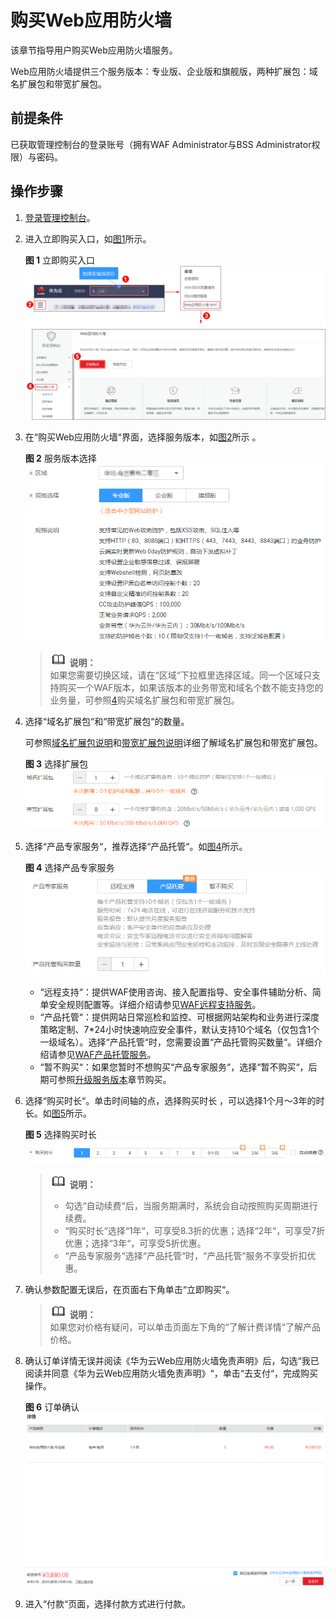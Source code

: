 # 购买Web应用防火墙<a name="waf_01_0109"></a>

该章节指导用户购买Web应用防火墙服务。

Web应用防火墙提供三个服务版本：专业版、企业版和旗舰版，两种扩展包：域名扩展包和带宽扩展包。

## 前提条件<a name="zh-cn_topic_0110861189_section5331623210436"></a>

已获取管理控制台的登录账号（拥有WAF Administrator与BSS Administrator权限）与密码。

## 操作步骤<a name="zh-cn_topic_0110861189_section29942210739"></a>

1.  [登录管理控制台](https://console.huaweicloud.com/&locale=zh-cn)。
2.  进入立即购买入口，如[图1](#zh-cn_topic_0110861189_fig1521873317493)所示。

    **图 1**  立即购买入口<a name="zh-cn_topic_0110861189_fig1521873317493"></a>  
    ![](figures/立即购买入口.png "立即购买入口")

3.  在“购买Web应用防火墙“界面，选择服务版本，如[图2](#zh-cn_topic_0110861189_fig5029231715163)所示 。

    **图 2**  服务版本选择<a name="zh-cn_topic_0110861189_fig5029231715163"></a>  
    ![](figures/服务版本选择.png "服务版本选择")

    >![](public_sys-resources/icon-note.gif) **说明：**   
    >如果您需要切换区域，请在“区域“下拉框里选择区域。同一个区域只支持购买一个WAF版本，如果该版本的业务带宽和域名个数不能支持您的业务量，可参照[4](#zh-cn_topic_0110861189_li107595815334)购买域名扩展包和带宽扩展包。  

4.  <a name="zh-cn_topic_0110861189_li107595815334"></a>选择“域名扩展包“和“带宽扩展包“的数量。

    可参照[域名扩展包说明](域名扩展包说明.md)和[带宽扩展包说明](带宽扩展包说明.md)详细了解域名扩展包和带宽扩展包。

    **图 3**  选择扩展包<a name="zh-cn_topic_0110861189_fig1584718591691"></a>  
    ![](figures/选择扩展包.png "选择扩展包")

5.  选择“产品专家服务“，推荐选择“产品托管“。如[图4](#zh-cn_topic_0110861189_fig1526014115320)所示。

    **图 4**  选择产品专家服务<a name="zh-cn_topic_0110861189_fig1526014115320"></a>  
    ![](figures/选择产品专家服务.png "选择产品专家服务")

    -   “远程支持“：提供WAF使用咨询、接入配置指导、安全事件辅助分析、简单安全规则配置等。详细介绍请参见[WAF远程支持服务](WAF远程支持服务.md)。
    -   “产品托管“：提供网站日常巡检和监控、可根据网站架构和业务进行深度策略定制、7\*24小时快速响应安全事件，默认支持10个域名（仅包含1个一级域名）。选择“产品托管“时，您需要设置“产品托管购买数量“。详细介绍请参见[WAF产品托管服务](WAF产品托管服务.md)。
    -   “暂不购买“：如果您暂时不想购买“产品专家服务“，选择“暂不购买“，后期可参照[升级服务版本](升级服务版本.md)章节购买。

6.  选择“购买时长“。单击时间轴的点，选择购买时长 ，可以选择1个月～3年的时长。如[图5](#zh-cn_topic_0110861189_fig187417211963)所示。

    **图 5**  选择购买时长<a name="zh-cn_topic_0110861189_fig187417211963"></a>  
    ![](figures/选择购买时长.png "选择购买时长")

    >![](public_sys-resources/icon-note.gif) **说明：**   
    >-   勾选“自动续费“后，当服务期满时，系统会自动按照购买周期进行续费。  
    >-   “购买时长“选择“1年“，可享受8.3折的优惠；选择“2年“，可享受7折优惠；选择“3年“，可享受5折优惠。  
    >-   “产品专家服务“选择“产品托管“时，“产品托管“服务不享受折扣优惠。  

7.  确认参数配置无误后，在页面右下角单击“立即购买“。

    >![](public_sys-resources/icon-note.gif) **说明：**   
    >如果您对价格有疑问，可以单击页面左下角的“了解计费详情“了解产品价格。  

8.  确认订单详情无误并阅读《华为云Web应用防火墙免责声明》后，勾选“我已阅读并同意《华为云Web应用防火墙免责声明》“，单击“去支付“，完成购买操作。

    **图 6**  订单确认<a name="zh-cn_topic_0110861189_fig937575794933"></a>  
    ![](figures/订单确认.png "订单确认")


1.  进入“付款“页面，选择付款方式进行付款。

